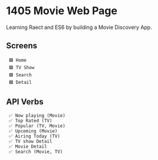 # 1405 Movie Web Page

Learning Raect and ES6 by building a Movie Discovery App.

## Screens

     🟩 Home
     🟩 TV Show
     🟩 Search
     🟩 Detail

## API Verbs

     ✅ Now playing (Movie)
     ✅ Top Rated (TV)
     ✅ Popular (TV, Movie)
     ✅ Upcoming (Movie)
     ✅ Airing Today (TV)
     ✅ TV show Detail
     ✅ Movie Detail
     ✅ Search (Movie, TV)

